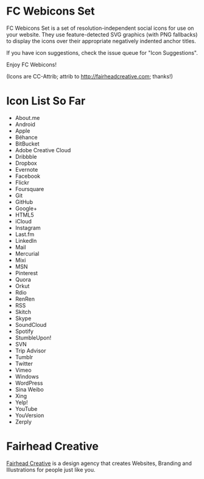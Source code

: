 FC Webicons Set
=====================

FC Webicons Set is a set of resolution-independent social icons for use on your website. They use feature-detected SVG graphics (with PNG fallbacks) to display the icons over their appropriate negatively indented anchor titles.

If you have icon suggestions, check the issue queue for "Icon Suggestions".

Enjoy FC Webicons!

(Icons are CC-Attrib; attrib to http://fairheadcreative.com; thanks!)


Icon List So Far
=================

* About.me
* Android
* Apple
* Béhance
* BitBucket
* Adobe Creative Cloud
* Dribbble
* Dropbox
* Evernote
* Facebook
* Flickr
* Foursquare
* Git
* GitHub
* Google+
* HTML5
* iCloud
* Instagram
* Last.fm
* LinkedIn
* Mail
* Mercurial
* Mixi
* MSN
* Pinterest
* Quora
* Orkut
* Rdio
* RenRen
* RSS
* Skitch
* Skype
* SoundCloud
* Spotify
* StumbleUpon!
* SVN
* Trip Advisor
* Tumblr
* Twitter
* Vimeo
* Windows
* WordPress
* Sina Weibo
* Xing
* Yelp!
* YouTube
* YouVersion
* Zerply


Fairhead Creative
=================

[Fairhead Creative](http://fairheadcreative.com) is a design agency that creates Websites, Branding and Illustrations for people just like you.
